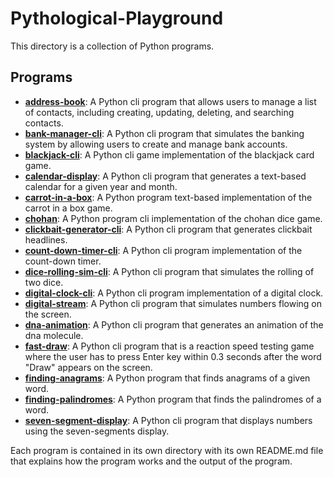 # Pythological-Playground

This directory is a collection of Python programs.

## Programs

- [**address-book**](address-book/): A Python cli program that allows users to manage a list of contacts, including creating, updating, deleting, and searching contacts.
- [**bank-manager-cli**](bank-manager-cli/): A Python cli program that simulates the banking system by allowing users to create and manage bank accounts.
- [**blackjack-cli**](blackjack-cli/): A Python cli game implementation of the blackjack card game.
- [**calendar-display**](calendar-display/): A Python cli program that generates a text-based calendar for a given year and month.
- [**carrot-in-a-box**](carrot-in-a-box/): A Python program text-based implementation of the carrot in a box game.
- [**chohan**](chohan/): A Python program cli implementation of the chohan dice game.
- [**clickbait-generator-cli**](clickbait-generator-cli/): A Python cli program that generates clickbait headlines.
- [**count-down-timer-cli**](count-down-timer-cli/): A Python cli program implementation of the count-down timer.
- [**dice-rolling-sim-cli**](dice-rolling-sim-cli/): A Python cli program that simulates the rolling of two dice.
- [**digital-clock-cli**](digital-clock-cli/): A Python cli program implementation of a digital clock.
- [**digital-stream**](digital-stream/): A Python cli program that simulates numbers flowing on the screen.
- [**dna-animation**](dna-animation/): A Python cli program that generates an animation of the dna molecule.
- [**fast-draw**](fast-draw/): A Python cli program that is a reaction speed testing game where the user has to press Enter key within 0.3 seconds after the word "Draw" appears on the screen.
- [**finding-anagrams**](finding-anagrams/): A Python program that finds anagrams of a given word.
- [**finding-palindromes**](finding-palindromes/): A Python program that finds the palindromes of a word.
- [**seven-segment-display**](seven-segment-display/): A Python cli program that displays numbers using the seven-segments display.


Each program is contained in its own directory with its own README.md file that explains how the program works and the output of the program. 



